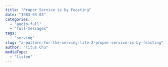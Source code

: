 ```yaml
---
title: "Proper Service is by Feasting"
date: "1983-03-03"
categories: 
  - "audio-full"
  - "full-messages"
tags: 
  - "serving"
slug: "a-pattern-for-the-serving-life-2-proper-service-is-by-feasting"
author: "Titus Chu"
mediaType: 
  - "listen"
---
```



